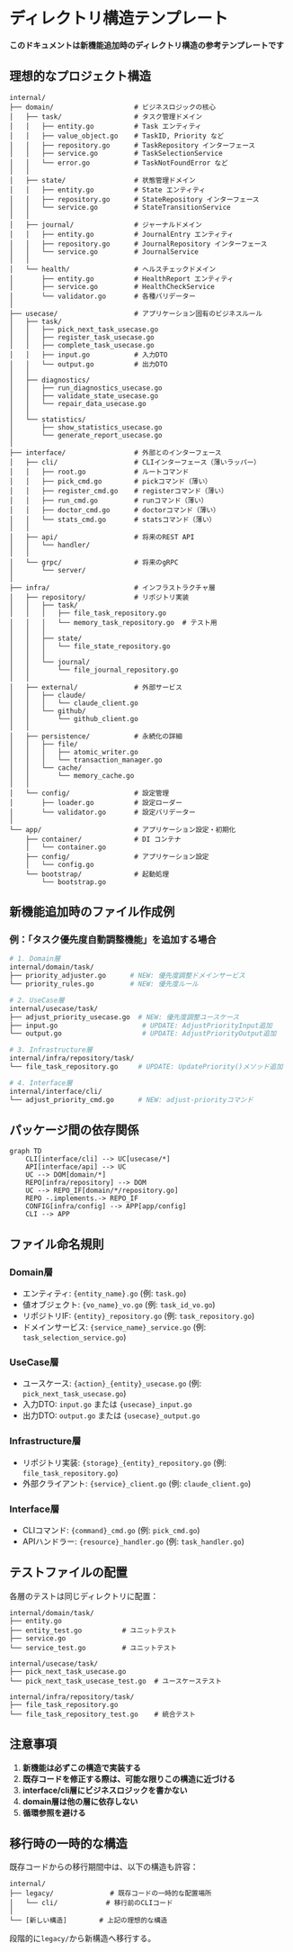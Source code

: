 # ディレクトリ構造テンプレート

**このドキュメントは新機能追加時のディレクトリ構造の参考テンプレートです**

## 理想的なプロジェクト構造

```
internal/
├── domain/                    # ビジネスロジックの核心
│   ├── task/                  # タスク管理ドメイン
│   │   ├── entity.go          # Task エンティティ
│   │   ├── value_object.go    # TaskID, Priority など
│   │   ├── repository.go      # TaskRepository インターフェース
│   │   ├── service.go         # TaskSelectionService
│   │   └── error.go           # TaskNotFoundError など
│   │
│   ├── state/                 # 状態管理ドメイン
│   │   ├── entity.go          # State エンティティ
│   │   ├── repository.go      # StateRepository インターフェース
│   │   └── service.go         # StateTransitionService
│   │
│   ├── journal/               # ジャーナルドメイン
│   │   ├── entity.go          # JournalEntry エンティティ
│   │   ├── repository.go      # JournalRepository インターフェース
│   │   └── service.go         # JournalService
│   │
│   └── health/                # ヘルスチェックドメイン
│       ├── entity.go          # HealthReport エンティティ
│       ├── service.go         # HealthCheckService
│       └── validator.go       # 各種バリデーター
│
├── usecase/                   # アプリケーション固有のビジネスルール
│   ├── task/
│   │   ├── pick_next_task_usecase.go
│   │   ├── register_task_usecase.go
│   │   ├── complete_task_usecase.go
│   │   ├── input.go           # 入力DTO
│   │   └── output.go          # 出力DTO
│   │
│   ├── diagnostics/
│   │   ├── run_diagnostics_usecase.go
│   │   ├── validate_state_usecase.go
│   │   └── repair_data_usecase.go
│   │
│   └── statistics/
│       ├── show_statistics_usecase.go
│       └── generate_report_usecase.go
│
├── interface/                 # 外部とのインターフェース
│   ├── cli/                   # CLIインターフェース（薄いラッパー）
│   │   ├── root.go            # ルートコマンド
│   │   ├── pick_cmd.go        # pickコマンド（薄い）
│   │   ├── register_cmd.go    # registerコマンド（薄い）
│   │   ├── run_cmd.go         # runコマンド（薄い）
│   │   ├── doctor_cmd.go      # doctorコマンド（薄い）
│   │   └── stats_cmd.go       # statsコマンド（薄い）
│   │
│   ├── api/                   # 将来のREST API
│   │   └── handler/
│   │
│   └── grpc/                  # 将来のgRPC
│       └── server/
│
├── infra/                     # インフラストラクチャ層
│   ├── repository/            # リポジトリ実装
│   │   ├── task/
│   │   │   ├── file_task_repository.go
│   │   │   └── memory_task_repository.go  # テスト用
│   │   │
│   │   ├── state/
│   │   │   └── file_state_repository.go
│   │   │
│   │   └── journal/
│   │       └── file_journal_repository.go
│   │
│   ├── external/              # 外部サービス
│   │   ├── claude/
│   │   │   └── claude_client.go
│   │   └── github/
│   │       └── github_client.go
│   │
│   ├── persistence/           # 永続化の詳細
│   │   ├── file/
│   │   │   ├── atomic_writer.go
│   │   │   └── transaction_manager.go
│   │   └── cache/
│   │       └── memory_cache.go
│   │
│   └── config/                # 設定管理
│       ├── loader.go          # 設定ローダー
│       └── validator.go       # 設定バリデーター
│
└── app/                       # アプリケーション設定・初期化
    ├── container/             # DI コンテナ
    │   └── container.go
    ├── config/                # アプリケーション設定
    │   └── config.go
    └── bootstrap/             # 起動処理
        └── bootstrap.go
```

## 新機能追加時のファイル作成例

### 例：「タスク優先度自動調整機能」を追加する場合

```bash
# 1. Domain層
internal/domain/task/
├── priority_adjuster.go      # NEW: 優先度調整ドメインサービス
└── priority_rules.go         # NEW: 優先度ルール

# 2. UseCase層
internal/usecase/task/
├── adjust_priority_usecase.go  # NEW: 優先度調整ユースケース
├── input.go                     # UPDATE: AdjustPriorityInput追加
└── output.go                    # UPDATE: AdjustPriorityOutput追加

# 3. Infrastructure層
internal/infra/repository/task/
└── file_task_repository.go     # UPDATE: UpdatePriority()メソッド追加

# 4. Interface層
internal/interface/cli/
└── adjust_priority_cmd.go      # NEW: adjust-priorityコマンド
```

## パッケージ間の依存関係

```mermaid
graph TD
    CLI[interface/cli] --> UC[usecase/*]
    API[interface/api] --> UC
    UC --> DOM[domain/*]
    REPO[infra/repository] --> DOM
    UC --> REPO_IF[domain/*/repository.go]
    REPO -.implements.-> REPO_IF
    CONFIG[infra/config] --> APP[app/config]
    CLI --> APP
```

## ファイル命名規則

### Domain層
- エンティティ: `{entity_name}.go` (例: `task.go`)
- 値オブジェクト: `{vo_name}_vo.go` (例: `task_id_vo.go`)
- リポジトリIF: `{entity}_repository.go` (例: `task_repository.go`)
- ドメインサービス: `{service_name}_service.go` (例: `task_selection_service.go`)

### UseCase層
- ユースケース: `{action}_{entity}_usecase.go` (例: `pick_next_task_usecase.go`)
- 入力DTO: `input.go` または `{usecase}_input.go`
- 出力DTO: `output.go` または `{usecase}_output.go`

### Infrastructure層
- リポジトリ実装: `{storage}_{entity}_repository.go` (例: `file_task_repository.go`)
- 外部クライアント: `{service}_client.go` (例: `claude_client.go`)

### Interface層
- CLIコマンド: `{command}_cmd.go` (例: `pick_cmd.go`)
- APIハンドラー: `{resource}_handler.go` (例: `task_handler.go`)

## テストファイルの配置

各層のテストは同じディレクトリに配置：

```
internal/domain/task/
├── entity.go
├── entity_test.go          # ユニットテスト
├── service.go
└── service_test.go         # ユニットテスト

internal/usecase/task/
├── pick_next_task_usecase.go
└── pick_next_task_usecase_test.go  # ユースケーステスト

internal/infra/repository/task/
├── file_task_repository.go
└── file_task_repository_test.go    # 統合テスト
```

## 注意事項

1. **新機能は必ずこの構造で実装する**
2. **既存コードを修正する際は、可能な限りこの構造に近づける**
3. **interface/cli層にビジネスロジックを書かない**
4. **domain層は他の層に依存しない**
5. **循環参照を避ける**

## 移行時の一時的な構造

既存コードからの移行期間中は、以下の構造も許容：

```
internal/
├── legacy/              # 既存コードの一時的な配置場所
│   └── cli/            # 移行前のCLIコード
│
└── [新しい構造]        # 上記の理想的な構造
```

段階的に`legacy/`から新構造へ移行する。